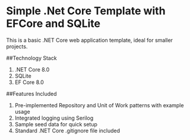 # Simple .Net Core Template with EFCore and SQLite
This is a basic .NET Core web application template, ideal for smaller projects.

##Technology Stack 
1. .NET Core 8.0 
2. SQLite 
3. EF Core 8.0 

##Features Included 
1. Pre-implemented Repository and Unit of Work patterns with example usage 
2. Integrated logging using Serilog 
3. Sample seed data for quick setup 
4. Standard .NET Core .gitignore file included 

